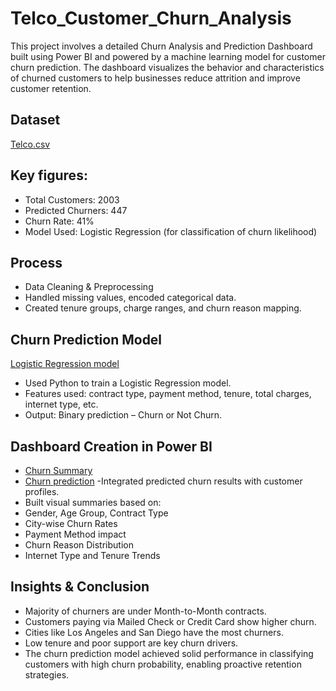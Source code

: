 # Telco_Customer_Churn_Analysis
This project involves a detailed Churn Analysis and Prediction Dashboard built using Power BI and powered by a machine learning model for customer churn prediction. The dashboard visualizes the behavior and characteristics of churned customers to help businesses reduce attrition and improve customer retention.
## Dataset
<a href= "https://github.com/Shruti-131202/Telco_Customer_Churn_Analysis/blob/main/telco.xlsx"> Telco.csv</a>
 ## Key figures:
- Total Customers: 2003
- Predicted Churners: 447
- Churn Rate: 41%
- Model Used: Logistic Regression (for classification of churn likelihood)

## Process
- Data Cleaning & Preprocessing
- Handled missing values, encoded categorical data.
- Created tenure groups, charge ranges, and churn reason mapping.
## Churn Prediction Model
<a href="">Logistic Regression model</a>
- Used Python to train a Logistic Regression model.
- Features used: contract type, payment method, tenure, total charges, internet type, etc.
- Output: Binary prediction – Churn or Not Churn.
## Dashboard Creation in Power BI
- <a href="">Churn Summary</a>
- <a href="">Churn prediction</a>
-Integrated predicted churn results with customer profiles.
- Built visual summaries based on:
- Gender, Age Group, Contract Type
- City-wise Churn Rates
- Payment Method impact
- Churn Reason Distribution
- Internet Type and Tenure Trends

## Insights & Conclusion
- Majority of churners are under Month-to-Month contracts.
- Customers paying via Mailed Check or Credit Card show higher churn.
- Cities like Los Angeles and San Diego have the most churners.
- Low tenure and poor support are key churn drivers.
- The churn prediction model achieved solid performance in classifying customers with high churn probability, enabling proactive retention strategies.


